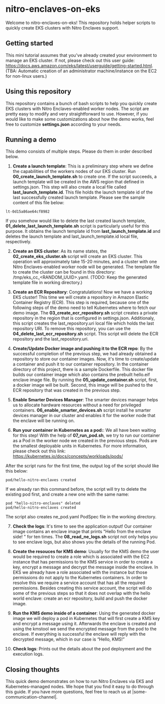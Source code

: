 # nitro-enclaves-on-eks

Welcome to nitro-enclaves-on-eks! This repository holds helper scripts to quickly create EKS clusters with Nitro Enclaves support.

## Getting started

This mini tutorial assumes that you've already created your environment to manage an EKS cluster. If not, please check out this
user guide: https://docs.aws.amazon.com/eks/latest/userguide/getting-started.html.
(TBA: Automatic creation of an administrator machine/instance on the EC2 for non-linux users.)

## Using this repository

This repository contains a bunch of bash scripts to help you quickly create EKS clusters with Nitro Enclaves-enabled worker
nodes. The script are pretty easy to modify and very straightforward to use. However, if you would like to make some customizations
about how the demo works, feel free to customize **settings.json** according to your needs.

## Running a demo

This demo consists of multiple steps. Please do them in order described below.

1) **Create a launch template**: This is a preliminary step where we define the capabilities of the workers nodes of our EKS cluster.
Run **00_create_launch_template.sh** to create one. If the script succeeds, a launch template will be created in the AWS region that
defined in settings.json. This step will also create a local file called **last_launch_template.id**. This file holds the launch template id
of the last successfully created launch template. Please see the sample content of this file below:

```
lt-0d15a86ae64cf8982
```

If you somehow would like to delete the last created launch template, **01_delete_last_launch_template.sh** script is particularly
useful for this purpose. It obtains the launch template id from **last_launch_template.id** and deletes the launch template and
last_launch_template.id local file, respectively.

2) **Create an EKS cluster**: As its name states, the **02_create_eks_cluster.sh** script will create an EKS cluster. This operation
will approximately take 15-20 minutes, and a cluster with one Nitro Enclaves-enabled worker node will be generated. The template
file to create the cluster can be found in this directory: /tmp/eks_cc_<RANDOM_UUID>.yaml.
(TODO: Keep the generated template file in working directory.)

3) **Create an ECR Repository**: Congratulations! Now we have a working EKS cluster! This time we will create a repository in
Amazon Elastic Container Registry (ECR). This step is required, because one of the following steps of the demo need to tell
Kubernetes where to fetch our demo image. The **03_create_ecr_repository.sh** script creates a private repository in the region
that is configured in settings.json. Additionaly, this script creates the last_repository.uri local file which holds the last repository URI.
To remove this repository, you can use the **04_delete_last_ecr_repository.sh** script. This script will delete the ECR repository
and the last_repository.uri.

4) **Create/Update Docker image and pushing it to the ECR repo**: By the successful completion of the previous step, we had already
obtained a repository to store our container images. Now, it's time to create/update a container and push it to our container repository.
In the container directory of this project, there is a sample Dockerfile. This docker file builds our container image which also contains
the prebuilt hello.eif enclave image file. By running the **05_update_container.sh** script, first, a docker image will be built. Second,
this image will be pushed to the ECR repository that was created in the previous step.

5) **Enable Smarter Devices Manager**: The smarter devices manager helps us to allocate hardware resources without a need for
privileged containers. **06_enable_smarter_devices.sh** script install he smarter devices manager in our cluster and enables it
for the worker node that the enclave will be running on.

6) **Run your container in Kubernetes as a pod:**: We all have been waiting for this step! With the help of **07_run_pod.sh**, we try to
run our container as a Pod in the worker node we created in the previous steps. Pods are the smallest deployable units in Kubernetes.
For more information, please check out this link: https://kubernetes.io/docs/concepts/workloads/pods/

After the script runs for the first time, the output log of the script should like this below:

```
pod/hello-nitro-enclaves created
```

If we already ran this command before, the script will try to delete the existing pod first, and create a new one with the same name:
```
pod "hello-nitro-enclaves" deleted
pod/hello-nitro-enclaves created
```

The script also creates ne_pod.yaml PodSpec file in the working directory.

7) **Check the logs**: It's time to see the application output! Our container image contains an enclave image that prints "Hello from the enclave side!
" for ten times. The **08_read_ne_logs.sh** script not only helps you to see enclave logs, but also shows you the details of the running Pod.

9) **Create the resouces for KMS demo**: Usually for the KMS demo the user would be required to create a role which is associated with the EC2 instance that has permissions to the KMS service in order to create a key, encrypt a message and decrypt the message inside the enclave. In EKS we already have a role associated with the instance but those permissions do not apply to the Kubernetes containers. In order to resolve this we require a service account that has all the required permissions. Besides creating this service account, the script will do some of the previous steps so that it does not overlap with the hello world enclave: create an ecr repository, build and push the docker image.

10) **Run the KMS demo inside of a container**: Using the generated docker image we will deploy a pod in Kubernetes that will first create a KMS key and encrypt a message using it. Afterwards the enclave is created and using the kmstool we send the encrypted message from the pod to the enclave. If everything is successful the enclave will reply with the decrypted message, which in our case is “Hello, KMS!”

11) **Check logs**: Prints out the details about the pod deployment and the execution logs.

## Closing thoughts
This quick demo demonstrates on how to run Nitro Enclaves via EKS and Kubernetes-managed nodes. We hope that you find it easy to do through this guide.
If you have more questions, feel free to reach us at |some-communication-channel|.
